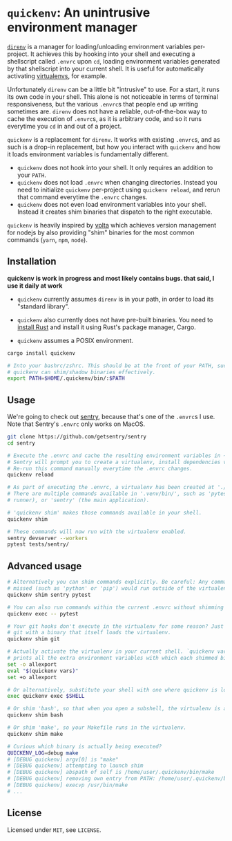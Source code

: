 # `quickenv`: An unintrusive environment manager

[`direnv`](https://direnv.net/) is a manager for loading/unloading environment
variables per-project. It achieves this by hooking into your shell and
executing a shellscript called `.envrc` upon `cd`, loading environment
variables generated by that shellscript into your current shell. It is useful
for automatically activating
[virtualenvs](https://docs.python.org/3/tutorial/venv.html), for example.

Unfortunately `direnv` can be a little bit "intrusive" to use. For a start, it
runs its own code in your shell. This alone is not noticeable in terms of
terminal responsiveness, but the various `.envrc`s that people end up writing
sometimes are.  `direnv` does not have a reliable, out-of-the-box way to cache
the execution of `.envrc`s, as it is arbitrary code, and so it runs everytime
you `cd` in and out of a project.

`quickenv` is a replacement for `direnv`. It works with existing `.envrc`s, and
as such is a drop-in replacement, but how you interact with `quickenv` and how
it loads environment variables is fundamentally different.

* `quickenv` does not hook into your shell. It only requires an addition to
  your `PATH`.
* `quickenv` does not load `.envrc` when changing directories. Instead you need
  to initialize `quickenv` per-project using `quickenv reload`, and rerun that
  command everytime the `.envrc` changes.
* `quickenv` does not even load environment variables into your shell. Instead
  it creates shim binaries that dispatch to the right executable.

`quickenv` is heavily inspired by [volta](https://volta.sh/) which achieves
version management for nodejs by also providing "shim" binaries for the most
common commands (`yarn`, `npm`, `node`).


## Installation

**quickenv is work in progress and most likely contains bugs. that said, I use it daily at work**

* `quickenv` currently assumes `direnv` is in your path, in order to load
its "standard library".

* `quickenv` also currently does not have pre-built binaries. You need to
  [install Rust](https://rustup.rs/) and install it using Rust's package
  manager, Cargo.

* `quickenv` assumes a POSIX environment.

```bash
cargo install quickenv

# Into your bashrc/zshrc. This should be at the front of your PATH, such that
# quickenv can shim/shadow binaries effectively.
export PATH=$HOME/.quickenv/bin/:$PATH
```

## Usage

We're going to check out [sentry](https://github.com/getsentry/sentry), because
that's one of the `.envrc`s I use. Note that Sentry's `.envrc` only works on
MacOS.

```bash
git clone https://github.com/getsentry/sentry
cd sentry

# Execute the .envrc and cache the resulting environment variables in ~/.quickenv/envs/.
# Sentry will prompt you to create a virtualenv, install dependencies via homebrew, etc.
# Re-run this command manually everytime the .envrc changes.
quickenv reload

# As part of executing the .envrc, a virtualenv has been created at './.venv/'.
# There are multiple commands available in '.venv/bin/', such as 'pytest' (a test
# runner), or 'sentry' (the main application).

# 'quickenv shim' makes those commands available in your shell.
quickenv shim

# These commands will now run with the virtualenv enabled.
sentry devserver --workers
pytest tests/sentry/
```

## Advanced usage

```bash
# Alternatively you can shim commands explicitly. Be careful: Any command you
# missed (such as 'python' or 'pip') would run outside of the virtualenv!
quickenv shim sentry pytest

# You can also run commands within the current .envrc without shimming them.
quickenv exec -- pytest

# Your git hooks don't execute in the virtualenv for some reason? Just replace
# git with a binary that itself loads the virtualenv.
quickenv shim git

# Actually activate the virtualenv in your current shell. `quickenv vars`
# prints all the extra environment variables with which each shimmed binary runs.
set -o allexport
eval "$(quickenv vars)"
set +o allexport

# Or alternatively, substitute your shell with one where quickenv is loaded
exec quickenv exec $SHELL

# Or shim 'bash', so that when you open a subshell, the virtualenv is activated.
quickenv shim bash

# Or shim 'make', so your Makefile runs in the virtualenv.
quickenv shim make

# Curious which binary is actually being executed?
QUICKENV_LOG=debug make
# [DEBUG quickenv] argv[0] is "make"
# [DEBUG quickenv] attempting to launch shim
# [DEBUG quickenv] abspath of self is /home/user/.quickenv/bin/make
# [DEBUG quickenv] removing own entry from PATH: /home/user/.quickenv/bin
# [DEBUG quickenv] execvp /usr/bin/make
# ...
```

## License

Licensed under `MIT`, see `LICENSE`.

